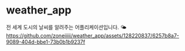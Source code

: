 # weather_app

전 세계 도시의 날씨를 알려주는 어플리케이션입니다. 🌤️
https://github.com/zoneiiiii/weather_app/assets/128220837/6257b8a7-9089-404d-bbe1-73b0b1b9237f
